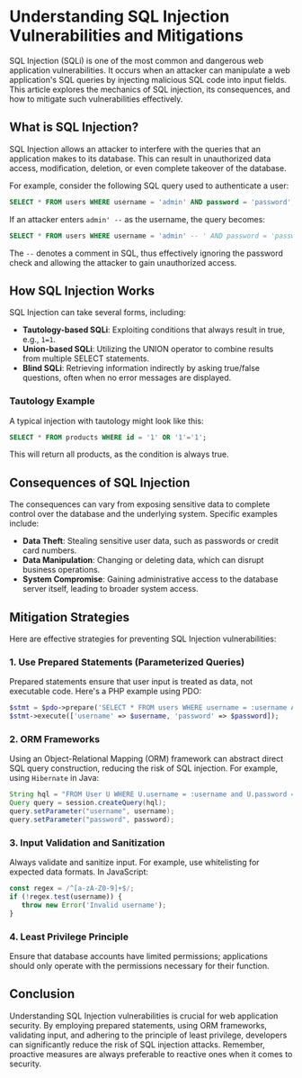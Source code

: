 # Understanding SQL Injection Vulnerabilities and Mitigations

SQL Injection (SQLi) is one of the most common and dangerous web application vulnerabilities. It occurs when an attacker can manipulate a web application's SQL queries by injecting malicious SQL code into input fields. This article explores the mechanics of SQL injection, its consequences, and how to mitigate such vulnerabilities effectively.

## What is SQL Injection?

SQL Injection allows an attacker to interfere with the queries that an application makes to its database. This can result in unauthorized data access, modification, deletion, or even complete takeover of the database.

For example, consider the following SQL query used to authenticate a user:
```sql
SELECT * FROM users WHERE username = 'admin' AND password = 'password';
```
If an attacker enters `admin' --` as the username, the query becomes:
```sql
SELECT * FROM users WHERE username = 'admin' -- ' AND password = 'password';
```
The `--` denotes a comment in SQL, thus effectively ignoring the password check and allowing the attacker to gain unauthorized access.

## How SQL Injection Works

SQL Injection can take several forms, including:
- **Tautology-based SQLi**: Exploiting conditions that always result in true, e.g., `1=1`.
- **Union-based SQLi**: Utilizing the UNION operator to combine results from multiple SELECT statements.
- **Blind SQLi**: Retrieving information indirectly by asking true/false questions, often when no error messages are displayed.

### Tautology Example

A typical injection with tautology might look like this:
```sql
SELECT * FROM products WHERE id = '1' OR '1'='1';
```
This will return all products, as the condition is always true.

## Consequences of SQL Injection

The consequences can vary from exposing sensitive data to complete control over the database and the underlying system. Specific examples include:
- **Data Theft**: Stealing sensitive user data, such as passwords or credit card numbers.
- **Data Manipulation**: Changing or deleting data, which can disrupt business operations.
- **System Compromise**: Gaining administrative access to the database server itself, leading to broader system access.

## Mitigation Strategies

Here are effective strategies for preventing SQL Injection vulnerabilities:

### 1. Use Prepared Statements (Parameterized Queries)

Prepared statements ensure that user input is treated as data, not executable code. Here's a PHP example using PDO:
```php
$stmt = $pdo->prepare('SELECT * FROM users WHERE username = :username AND password = :password');
$stmt->execute(['username' => $username, 'password' => $password]);
```

### 2. ORM Frameworks

Using an Object-Relational Mapping (ORM) framework can abstract direct SQL query construction, reducing the risk of SQL injection. For example, using `Hibernate` in Java:
```java
String hql = "FROM User U WHERE U.username = :username and U.password = :password";
Query query = session.createQuery(hql);
query.setParameter("username", username);
query.setParameter("password", password);
```

### 3. Input Validation and Sanitization

Always validate and sanitize input. For example, use whitelisting for expected data formats. In JavaScript:
```javascript
const regex = /^[a-zA-Z0-9]+$/;
if (!regex.test(username)) {
   throw new Error('Invalid username');
}
```

### 4. Least Privilege Principle

Ensure that database accounts have limited permissions; applications should only operate with the permissions necessary for their function.

## Conclusion

Understanding SQL Injection vulnerabilities is crucial for web application security. By employing prepared statements, using ORM frameworks, validating input, and adhering to the principle of least privilege, developers can significantly reduce the risk of SQL injection attacks. Remember, proactive measures are always preferable to reactive ones when it comes to security.
